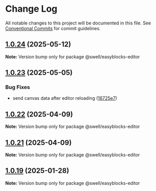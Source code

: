 # Change Log

All notable changes to this project will be documented in this file.
See [Conventional Commits](https://conventionalcommits.org) for commit guidelines.

## [1.0.24](https://github.com/swellstores/easyblocks/compare/v1.0.23...v1.0.24) (2025-05-12)

**Note:** Version bump only for package @swell/easyblocks-editor

## [1.0.23](https://github.com/swellstores/easyblocks/compare/v1.0.22...v1.0.23) (2025-05-05)

### Bug Fixes

- send canvas data after editor reloading ([16725e7](https://github.com/swellstores/easyblocks/commit/16725e7102e18b97e3bbddbd525a871c85cd0d2a))

## [1.0.22](https://github.com/swellstores/easyblocks/compare/v1.0.21...v1.0.22) (2025-04-09)

**Note:** Version bump only for package @swell/easyblocks-editor

## [1.0.21](https://github.com/swellstores/easyblocks/compare/v1.0.20...v1.0.21) (2025-04-09)

**Note:** Version bump only for package @swell/easyblocks-editor

## [1.0.19](https://github.com/swellstores/easyblocks/compare/v1.0.18...v1.0.19) (2025-01-28)

**Note:** Version bump only for package @swell/easyblocks-editor
